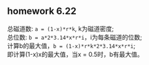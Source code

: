 ## homework 6.22

总磁道数: ```a = (1-x)*r*k```, k为磁道密度;  
总位数: ```b = a*2*3.14*x*r*i```，i为每条磁道的位数;  
计算b的最大值，``` b = (1-x)*r*k*2*3.14*x*r*i ```;  
即计算(1-x)x的最大值，当x = 0.5时，b有最大值。  